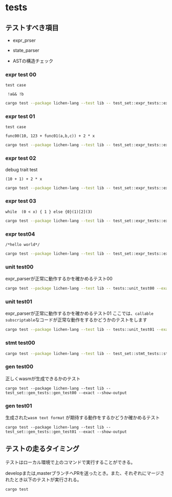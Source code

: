# tests

## テストすべき項目

- expr_prser

- state_parser

- ASTの構造チェック

### expr test 00
`test case`
```
 !a&& !b
```

```bash
cargo test --package lichen-lang --test lib -- test_set::expr_tests::expr_test00 --exact --show-output
```

### expr test 01
`test case`
```
func00(10, 123 + func01(a,b,c)) + 2 * x
```

```bash
cargo test --package lichen-lang --test lib -- test_set::expr_tests::expr_test01 --exact --show-output
```

### expr test 02
debug trait test
```
(10 + 1) + 2 * x
```

```bash
cargo test --package lichen-lang --test lib -- test_set::expr_tests::expr_test02 --exact --show-output
```

### expr test 03

```
while  (0 < x) { 1 } else {0}(1)[2](3)
```

```bash
cargo test --package lichen-lang --test lib -- test_set::expr_tests::expr_test03 --exact --show-output
```

### expr test04

```
/*hello world*/
```

```bash
cargo test --package lichen-lang --test lib -- test_set::expr_tests::expr_test04 --exact --show-output
```

### unit test00

expr_parserが正常に動作するかを確かめるテスト00
```bash
cargo test --package lichen-lang --test lib -- tests::unit_test00 --exact --show-output
```

### unit test01

expr_parserが正常に動作するかを確かめるテスト01
ここでは、`callable` `subscriptable`なコードが正常な動作をするかどうかのテストをします

```bash
cargo test --package lichen-lang --test lib -- tests::unit_test01 --exact --show-output
```

### stmt test00
```bash
cargo test --package lichen-lang --test lib -- test_set::stmt_tests::stmt_test00 --exact --show-output
```

### gen test00
正しくwasmが生成できるかのテスト
```
cargo test --package lichen-lang --test lib -- test_set::gen_tests::gen_test00 --exact --show-output
```

### gen test01
生成された`wasm text format` が期待する動作をするかどうか確かめるテスト
```
cargo test --package lichen-lang --test lib -- test_set::gen_tests::gen_test01 --exact --show-output
```

## テストの走るタイミング

テストはローカル環境で上のコマンドで実行することができる。

developまたは,masterブランチへPRを送ったとき。また、それぞれにマージされたとき以下のテストが実行される。

```bash
cargo test
```
